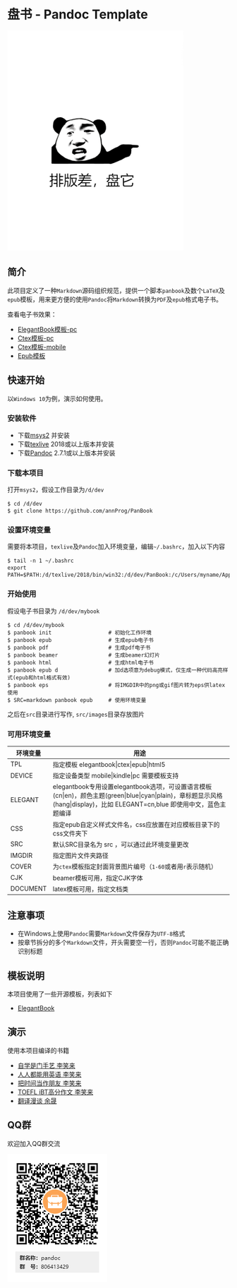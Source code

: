 # 盘书 - Pandoc Template
![](medias/panbook.png)

## 简介
此项目定义了一种`Markdown`源码组织规范，提供一个脚本`panbook`及数个`LaTeX`及`epub`模板，用来更方便的使用`Pandoc`将`Markdown`转换为`PDF`及`epub`格式电子书。

查看电子书效果：

- [ElegantBook模板-pc](https://api.annhe.net/PanBook/PanBook-elegantbook-pc.pdf)
- [Ctex模板-pc](https://api.annhe.net/PanBook/PanBook-ctex-pc.pdf)
- [Ctex模板-mobile](https://api.annhe.net/PanBook/PanBook-ctex-mobile.pdf)
- [Epub模板](https://api.annhe.net/PanBook/PanBook.epub)

## 快速开始
以`Windows 10`为例，演示如何使用。

### 安装软件

- 下载[msys2](https://www.msys2.org/) 并安装
- 下载[texlive](http://mirror.ctan.org/systems/texlive/Images/) 2018或以上版本并安装
- 下载[Pandoc](https://pandoc.org/installing.html) 2.7.1或以上版本并安装

### 下载本项目

打开`msys2`，假设工作目录为`/d/dev`

```
$ cd /d/dev
$ git clone https://github.com/annProg/PanBook
```

### 设置环境变量
需要将本项目，`texlive`及`Pandoc`加入环境变量，编辑`~/.bashrc`，加入以下内容

```
$ tail -n 1 ~/.bashrc
export PATH=$PATH:/d/texlive/2018/bin/win32:/d/dev/PanBook:/c/Users/myname/AppData/Local/Pandoc
```

### 开始使用
假设电子书目录为 `/d/dev/mybook`

```
$ cd /d/dev/mybook
$ panbook init                  # 初始化工作环境
$ panbook epub                  # 生成epub电子书
$ panbook pdf                   # 生成pdf电子书
$ panbook beamer                # 生成beamer幻灯片
$ panbook html                  # 生成html电子书
$ panbook epub d                # 加d选项意为debug模式，仅生成一种代码高亮样式(epub和html格式有效)
$ panbook eps                   # 将IMGDIR中的png或gif图片转为eps供latex使用
$ SRC=markdown panbook epub     # 使用环境变量
```

之后在`src`目录进行写作, `src/images`目录存放图片

### 可用环境变量

| 环境变量 | 用途 |
| ------ | ---- |
|TPL     |    指定模板           elegantbook\|ctex\|epub\|html5 |
DEVICE   |   指定设备类型       mobile\|kindle\|pc  需要模板支持|
ELEGANT  |   elegantbook专用设置elegantbook选项，可设置语言模板(cn\|en)，颜色主题(green\|blue\|cyan\|plain)，章标题显示风格(hang\|display)，比如  ELEGANT=cn,blue  即使用中文，蓝色主题编译|
CSS      |    指定epub自定义样式文件名，css应放置在对应模板目录下的css文件夹下|
SRC      |   默认SRC目录名为 src ，可以通过此环境变量更改|
IMGDIR   |   指定图片文件夹路径|
COVER    | 为`ctex`模板指定封面背景图片编号（`1-60`或者用`r`表示随机）|
CJK      | beamer模板可用，指定CJK字体 |
DOCUMENT | latex模板可用，指定文档类 |

## 注意事项
- 在Windows上使用`Pandoc`需要`Markdown`文件保存为`UTF-8`格式
- 按章节拆分的多个`Markdown`文件，开头需要空一行，否则`Pandoc`可能不能正确识别标题

## 模板说明
本项目使用了一些开源模板，列表如下

- [ElegantBook](https://github.com/ElegantLaTeX/ElegantBook)

## 演示

使用本项目编译的书籍

- [自学是门手艺 李笑来](https://github.com/pandoc-ebook/the-craft-of-selfteaching)
- [人人都能用英语 李笑来](https://github.com/pandoc-ebook/everyone-can-use-english)
- [把时间当作朋友 李笑来](https://github.com/pandoc-ebook/time-as-a-friend/releases)
- [TOEFL iBT高分作文 李笑来](https://github.com/pandoc-ebook/twe185/releases)
- [翻译漫谈 余晟](https://github.com/pandoc-ebook/chitchat-on-translation/releases)

## QQ群
欢迎加入QQ群交流

![](medias/qq.png)